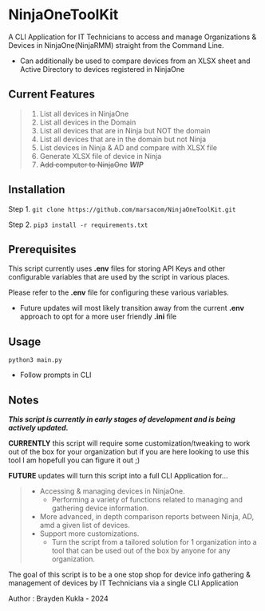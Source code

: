 # NinjaOneToolKit

A CLI Application for IT Technicians to access and manage Organizations & Devices in NinjaOne(NinjaRMM) straight from the Command Line.

- Can additionally be used to compare devices from an XLSX sheet and Active Directory to devices registered in NinjaOne


## Current Features
> 1. List all devices in NinjaOne
> 2. List all devices in the Domain 
> 3. List all devices that are in Ninja but NOT the domain
> 4. List all devices that are in the domain but not Ninja
> 5. List devices in Ninja & AD and compare with XLSX file
> 6. Generate XLSX file of device in Ninja
> 7. ~~Add computer to NinjaOne~~  ***WIP*** 


## Installation

Step 1. ``git clone https://github.com/marsacom/NinjaOneToolKit.git``

Step 2. ``pip3 install -r requirements.txt``


## Prerequisites
This script currently uses **.env** files for storing API Keys and other configurable variables that are used by the script in various places.

Please refer to the **.env** file for configuring these various variables.

- Future updates will most likely transition away from the current **.env** approach to opt for a more user friendly **.ini** file


## Usage

``python3 main.py``
- Follow prompts in CLI


## Notes

***This script is currently in early stages of development and is being actively updated.*** 

**CURRENTLY** this script will require some customization/tweaking to work out of the box for your organization but if you are here looking to use this tool I am hopefull you can figure it out ;)

**FUTURE** updates will turn this script into a full CLI Application for...
> - Accessing & managing devices in NinjaOne.
>   - Performing a variety of functions related to managing and gathering device information.
> - More advanced, in depth comparison reports between Ninja, AD, amd a given list of devices.
> - Support more customizations.
>   - Turn the script from a tailored solution for 1 organization into a tool that can be used out of the box by anyone for any organization.

The goal of this script is to be a one stop shop for device info gathering & management of devices by IT Technicians via a single CLI Application 


Author : Brayden Kukla - 2024
